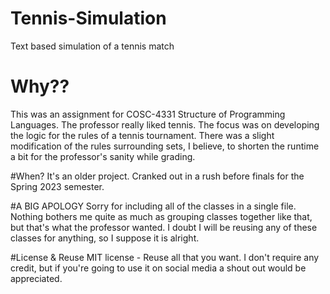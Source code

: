 # Tennis-Simulation
Text based simulation of a tennis match 

# Why??
This was an assignment for COSC-4331 Structure of Programming Languages. The professor really liked tennis. The focus was on developing the logic for the rules of a tennis tournament. There was a slight modification of the rules surrounding sets, I believe, to shorten the runtime a bit for the professor's sanity while grading. 

#When?
It's an older project. Cranked out in a rush before finals for the Spring 2023 semester. 

#A BIG APOLOGY
Sorry for including all of the classes in a single file. Nothing bothers me quite as much as grouping classes together like that, but that's what the professor wanted. I doubt I will be reusing any of these classes for anything, so I suppose it is alright. 

#License & Reuse
MIT license - Reuse all that you want. I don't require any credit, but if you're going to use it on social media a shout out would be appreciated. 
